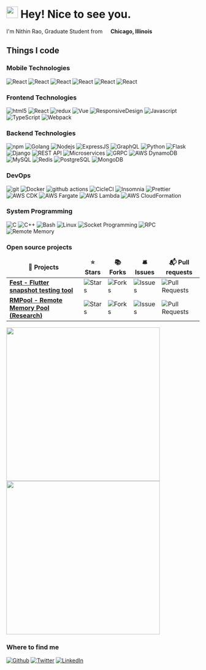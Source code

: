 <h1><img src="https://emojis.slackmojis.com/emojis/images/1531849430/4246/blob-sunglasses.gif?1531849430" width="30"/> Hey! Nice to see you.</h1>


<p>I'm Nithin Rao, Graduate Student from <img src="https://image.flaticon.com/icons/png/512/197/197484.png" width="13"/> <b>Chicago, Illinois</b></p>
<h2>Things I code</h2>

<h3>Mobile Technologies</h3>  
<p> 
  <img alt="React" src="https://img.shields.io/badge/-FLutter-blue?style=flat-square&logo=flutter&logoColor=white" />
  <img alt="React" src="https://img.shields.io/badge/-Flutter Plugin Development-blue?style=flat-square&logo=flutter&logoColor=white" />
  <img alt="React" src="https://img.shields.io/badge/-BLOC Pattern-007ACC?style=flat-square&logo=bloc&logoColor=white" />
  <img alt="React" src="https://img.shields.io/badge/-Dart-007ACC?style=flat-square&logo=dart&logoColor=white" />
  <img alt="React" src="https://img.shields.io/badge/-Android-green?style=flat-square&logo=android&logoColor=white" />
  <img alt="React" src="https://img.shields.io/badge/-Kotlin-kt?style=flat-square&logo=kotlin&logoColor=white" />
</p>

<h3>Frontend Technologies</h3>
<p> 
  <img alt="html5" src="https://img.shields.io/badge/-HTML5-E34F26?style=flat-square&logo=html5&logoColor=white" />
  <img alt="React" src="https://img.shields.io/badge/-React-45b8d8?style=flat-square&logo=react&logoColor=white" />  
  <img alt="redux" src="https://img.shields.io/badge/-Redux-764ABC?style=flat-square&logo=redux&logoColor=white" />
  <img alt="Vue" src="https://img.shields.io/badge/-VueJS-45b8d8?style=flat-square&logo=vue&logoColor=white" />
  <img alt="ResponsiveDesign" src="https://img.shields.io/badge/-Resposive Design-green?style=flat-square&logo=res&logoColor=white" />
  <img alt="Javascript" src="https://img.shields.io/badge/-Javascript-yellow?style=flat-square&logo=javascript&logoColor=white" />
  <img alt="TypeScript" src="https://img.shields.io/badge/-TypeScript-007ACC?style=flat-square&logo=typescript&logoColor=white" />
  <img alt="Webpack" src="https://img.shields.io/badge/-Webpack-8DD6F9?style=flat-square&logo=webpack&logoColor=white" />
</p>

<h3>Backend Technologies</h3>
<p>
  <img alt="npm" src="https://img.shields.io/badge/-NPM-CB3837?style=flat-square&logo=npm&logoColor=white" />
  <img alt="Golang" src="https://img.shields.io/badge/-Golang-2088FF?style=flat-square&logo=go&logoColor=white" />
  <img alt="Nodejs" src="https://img.shields.io/badge/-Nodejs-43853d?style=flat-square&logo=Node.js&logoColor=white" />
  <img alt="ExpressJS" src="https://img.shields.io/badge/-ExpressJS-43853d?style=flat-square&logo=Express.js&logoColor=white" />
  <img alt="GraphQL" src="https://img.shields.io/badge/-GraphQL-E10098?style=flat-square&logo=graphql&logoColor=white" />
  <img alt="Python" src="https://img.shields.io/badge/-Python-230077?style=flat-square&logo=python&logoColor=white" />
  <img alt="Flask" src="https://img.shields.io/badge/-Flask-230077?style=flat-square&logo=flask&logoColor=white" />
  <img alt="Django" src="https://img.shields.io/badge/-Django-13aa52?style=flat-square&logo=django&logoColor=white" />
  <img alt="REST API" src="https://img.shields.io/badge/-REST API-FB542B?style=flat-square&logo=rest&logoColor=white" />
  <img alt="Microservices" src="https://img.shields.io/badge/-Microservices-FB542B?style=flat-square&logo=microservice&logoColor=white" />
  <img alt="GRPC" src="https://img.shields.io/badge/-GRPC-311C87?style=flat-square&logo=grpc&logoColor=white" />
  <img alt="AWS DynamoDB" src="https://img.shields.io/badge/-AWS DynamoDB-F7B93E?style=flat-square&logo=amazon&logoColor=white" />
  <img alt="MySQL" src="https://img.shields.io/badge/-MySQL-E10098?style=flat-square&logo=mysql&logoColor=white" />
  <img alt="Redis" src="https://img.shields.io/badge/-Redis-E10098?style=flat-square&logo=redis&logoColor=white" />
  <img alt="PostgreSQL" src="https://img.shields.io/badge/-PostgreSQL-E10098?style=flat-square&logo=postgreSQL&logoColor=white" />
  <img alt="MongoDB" src="https://img.shields.io/badge/-MongoDB-13aa52?style=flat-square&logo=mongodb&logoColor=white" />
</p>

<h3>DevOps</h3>
<p>
  <img alt="git" src="https://img.shields.io/badge/-Git-F05032?style=flat-square&logo=git&logoColor=white" />
  <img alt="Docker" src="https://img.shields.io/badge/-Docker-46a2f1?style=flat-square&logo=docker&logoColor=white" />
  <img alt="github actions" src="https://img.shields.io/badge/-Github_Actions-2088FF?style=flat-square&logo=github-actions&logoColor=white" />
  <img alt="CicleCI" src="https://img.shields.io/badge/-CicleCI-13aa52?style=flat-square&logo=circleci&logoColor=white" />
  <img alt="Insomnia" src="https://img.shields.io/badge/-Insomnia-5849BE?style=flat-square&logo=insomnia&logoColor=white" />
  <img alt="Prettier" src="https://img.shields.io/badge/-Prettier-F7B93E?style=flat-square&logo=prettier&logoColor=white" />
  <img alt="AWS CDK" src="https://img.shields.io/badge/-AWS CDK-F7B93E?style=flat-square&logo=amazon&logoColor=white" />
  <img alt="AWS Fargate" src="https://img.shields.io/badge/-AWS Fargate-F7B93E?style=flat-square&logo=amazon&logoColor=white" />
  <img alt="AWS Lambda" src="https://img.shields.io/badge/-AWS Lambda-F7B93E?style=flat-square&logo=amazon&logoColor=white" />
  <img alt="AWS CloudFormation" src="https://img.shields.io/badge/-AWS CloudFormation-F7B93E?style=flat-square&logo=amazon&logoColor=white" />
</p>

<h3>System Programming</h3>
<p>
  <img alt="C" src="https://img.shields.io/badge/--1a73e8?style=flat-square&logo=c&logoColor=white" />
  <img alt="C++" src="https://img.shields.io/badge/-C++-311C87?style=flat-square&logo=cplusplus&logoColor=white" />
  <img alt="Bash" src="https://img.shields.io/badge/-Bash-430098?style=flat-square&logo=bash&logoColor=white" />
  <img alt="Linux" src="https://img.shields.io/badge/-Linux-B7178C?style=flat-square&logo=linux&logoColor=white" />
  <img alt="Socket Programming" src="https://img.shields.io/badge/-Socket Programming-CC6699?style=flat-square&logo=socket.io&logoColor=white" />
  <img alt="RPC" src="https://img.shields.io/badge/-RPC-db7092?style=flat-square&logo=styled-components&logoColor=white" />
  <img alt="Remote Memory" src="https://img.shields.io/badge/-Remote Memory-FB542B?style=flat-square&logo=rm&logoColor=white" />
</p>


<h3>Open source projects</h3>
<table>
  <thead align="center">
    <tr border: none;>
      <td><b>🎁 Projects</b></td>
      <td><b>⭐ Stars</b></td>
      <td><b>📚 Forks</b></td>
      <td><b>🛎 Issues</b></td>
      <td><b>📬 Pull requests</b></td>
    </tr>
  </thead>
  <tbody>
    <tr>
      <td><a href="https://github.com/dopecoder/fest"><b>Fest - Flutter snapshot testing tool</b></a></td>
      <td><img alt="Stars" src="https://img.shields.io/github/stars/dopecoder/fest?style=flat-square&labelColor=343b41"/></td>
      <td><img alt="Forks" src="https://img.shields.io/github/forks/dopecoder/fest?style=flat-square&labelColor=343b41"/></td>
      <td><img alt="Issues" src="https://img.shields.io/github/issues/dopecoder/fest?style=flat-square&labelColor=343b41"/></td>
      <td><img alt="Pull Requests" src="https://img.shields.io/github/issues-pr/dopecoder/fest?style=flat-square&labelColor=343b41"/></td>
    </tr>
    <tr>
      <td><a href="https://github.com/dopecoder/rmpool"><b>RMPool - Remote Memory Pool (Research)</b></a></td>
      <td><img alt="Stars" src="https://img.shields.io/github/stars/dopecoder/rmpool?style=flat-square&labelColor=343b41"/></td>
      <td><img alt="Forks" src="https://img.shields.io/github/forks/dopecoder/rmpool?style=flat-square&labelColor=343b41"/></td>
      <td><img alt="Issues" src="https://img.shields.io/github/issues/dopecoder/rmpool?style=flat-square&labelColor=343b41"/></td>
      <td><img alt="Pull Requests" src="https://img.shields.io/github/issues-pr/dopecoder/rmpool?style=flat-square&labelColor=343b41"/></td>
    </tr>
  </tbody>
</table>

<p>
  <img src = "https://github-readme-stats.vercel.app/api?username=dopecoder&show_icons=true&theme=bear" width = 400>
  <img src = "https://github-readme-streak-stats.herokuapp.com?user=dopecoder&theme=dark&hide_border=true" width = 400>
</p>

<!-- <h3>My latest posts</h3>
<ul>
  <li><a href="https://medium.com/better-programming/how-you-should-structure-your-react-applications-e7dd32375a98"><b><img src="https://emojipedia-us.s3.dualstack.us-west-1.amazonaws.com/thumbs/240/apple/237/gear_2699.png" width="20" alt="new" /> How You Should Structure Your React Applications</b></a><br/><i>A matter of taste, sure, but here is an approach that scales.</i></li>
</ul> -->
<h3>Where to find me</h3>
<p><a href="https://github.com/dopecoder" target="_blank"><img alt="Github" src="https://img.shields.io/badge/GitHub-%2312100E.svg?&style=for-the-badge&logo=Github&logoColor=white" /></a> <a href="https://twitter.com/dopecod3r" target="_blank"><img alt="Twitter" src="https://img.shields.io/badge/twitter-%231DA1F2.svg?&style=for-the-badge&logo=twitter&logoColor=white" /></a> <a href="https://www.linkedin.com/in/nithin-rao" target="_blank"><img alt="LinkedIn" src="https://img.shields.io/badge/linkedin-%230077B5.svg?&style=for-the-badge&logo=linkedin&logoColor=white" /></a>
</p>
